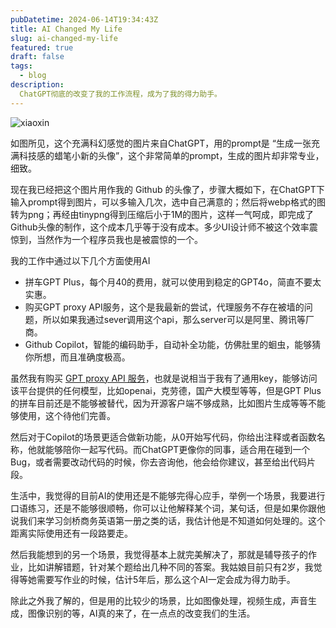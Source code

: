 ```yaml
---
pubDatetime: 2024-06-14T19:34:43Z
title: AI Changed My Life
slug: ai-changed-my-life
featured: true
draft: false
tags:
  - blog
description:
  ChatGPT彻底的改变了我的工作流程，成为了我的得力助手。
---
```


![xiaoxin](@assets/images/xiaoxin-head4-tiny.png)


如图所见，这个充满科幻感觉的图片来自ChatGPT，用的prompt是 “生成一张充满科技感的蜡笔小新的头像”，这个非常简单的prompt，生成的图片却非常专业，细致。

现在我已经把这个图片用作我的 Github 的头像了，步骤大概如下，在ChatGPT下输入prompt得到图片，可以多输入几次，选中自己满意的；然后将webp格式的图转为png；再经由tinypng得到压缩后小于1M的图片，这样一气呵成，即完成了Github头像的制作，这个成本几乎等于没有成本。多少UI设计师不被这个效率震惊到，当然作为一个程序员我也是被震惊的一个。

我的工作中通过以下几个方面使用AI

- 拼车GPT Plus，每个月40的费用，就可以使用到稳定的GPT4o，简直不要太实惠。
- 购买GPT proxy API服务，这个是我最新的尝试，代理服务不存在被墙的问题，所以如果我通过sever调用这个api，那么server可以是阿里、腾讯等厂商。
- Github Copilot，智能的编码助手，自动补全功能，仿佛肚里的蛔虫，能够猜你所想，而且准确度极高。

虽然我有购买 [GPT proxy API 服务](https://oneapi.gptnb.me/)，也就是说相当于我有了通用key，能够访问该平台提供的任何模型，比如openai，克劳德，国产大模型等等，但是GPT Plus 的拼车目前还是不能够被替代，因为开源客户端不够成熟，比如图片生成等等不能够使用，这个待他们完善。

然后对于Copilot的场景更适合做新功能，从0开始写代码，你给出注释或者函数名称，他就能够陪你一起写代码。而ChatGPT更像你的同事，适合用在碰到一个Bug，或者需要改动代码的时候，你去咨询他，他会给你建议，甚至给出代码片段。

生活中，我觉得的目前AI的使用还是不能够完得心应手，举例一个场景，我要进行口语练习，还是不能够很顺畅，你可以让他解释某个词，某句话，但是如果你跟他说我们来学习剑桥商务英语第一册之类的话，我估计他是不知道如何处理的。这个距离实际使用还有一段路要走。

然后我能想到的另一个场景，我觉得基本上就完美解决了，那就是辅导孩子的作业，比如讲解错题，针对某个题给出几种不同的答案。我姑娘目前只有2岁，我觉得等她需要写作业的时候，估计5年后，那么这个AI一定会成为得力助手。

除此之外我了解的，但是用的比较少的场景，比如图像处理，视频生成，声音生成，图像识别的等，AI真的来了，在一点点的改变我们的生活。